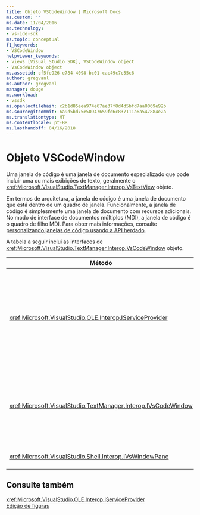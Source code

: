 ```yaml
---
title: Objeto VSCodeWindow | Microsoft Docs
ms.custom: ''
ms.date: 11/04/2016
ms.technology:
- vs-ide-sdk
ms.topic: conceptual
f1_keywords:
- VSCodeWindow
helpviewer_keywords:
- views [Visual Studio SDK], VSCodeWindow object
- VsCodeWindow object
ms.assetid: cf5fe926-e784-4098-bc01-cac49c7c55c6
author: gregvanl
ms.author: gregvanl
manager: douge
ms.workload:
- vssdk
ms.openlocfilehash: c2b1d85eea974e67ae37f8d4d5bfd7aa0069e92b
ms.sourcegitcommit: 6a9d5bd75e50947659fd6c837111a6a547884e2a
ms.translationtype: MT
ms.contentlocale: pt-BR
ms.lasthandoff: 04/16/2018
---
```

# <a name="vscodewindow-object"></a>Objeto VSCodeWindow
Uma janela de código é uma janela de documento especializado que pode incluir uma ou mais exibições de texto, geralmente o <xref:Microsoft.VisualStudio.TextManager.Interop.VsTextView> objeto.  
  
 Em termos de arquitetura, a janela de código é uma janela de documento que está dentro de um quadro de janela. Funcionalmente, a janela de código é simplesmente uma janela de documento com recursos adicionais. No modo de interface de documentos múltiplos (MDI), a janela de código é o quadro de filho MDI. Para obter mais informações, consulte [personalizando janelas de código usando a API herdado](../extensibility/customizing-code-windows-by-using-the-legacy-api.md).  
  
 A tabela a seguir inclui as interfaces de <xref:Microsoft.VisualStudio.TextManager.Interop.VsCodeWindow> objeto.  
  
|Método|Descrição|  
|------------|-----------------|  
|<xref:Microsoft.VisualStudio.OLE.Interop.IServiceProvider>|Fornece um mecanismo de acesso genérico para localizar um serviço que identifica um identificador global exclusivo (GUID).|  
|<xref:Microsoft.VisualStudio.TextManager.Interop.IVsCodeWindow>|Representa um filho de interface MDI vários documentos que contém um ou mais modos de exibição de código.|  
|<xref:Microsoft.VisualStudio.Shell.Interop.IVsWindowPane>|Preenche um quadro de janela.|  
  
## <a name="see-also"></a>Consulte também  
 <xref:Microsoft.VisualStudio.OLE.Interop.IServiceProvider>   
 [Edição de figuras](http://msdn.microsoft.com/en-us/f08872bd-fd9c-4e36-8cf2-a2a2622ef986)
